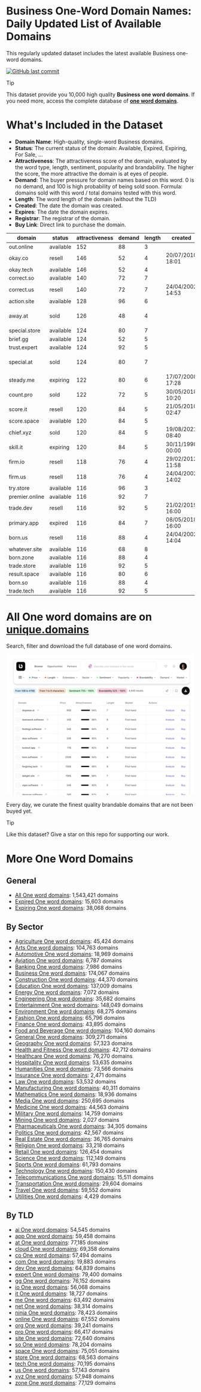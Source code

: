 
# **Business One-Word Domain Names**: Daily Updated List of Available Domains

This regularly updated dataset includes the latest available Business one-word domains.

[![GitHub last commit](https://img.shields.io/github/last-commit/UniqueDomains/business-oneword-domains.svg?style=flat)]() 

> [!TIP]
> This dataset provide you 10,000 high quality **Business one word domains**.
> If you need more, access the complete database of **[one word domains](https://unique.domains?utm_source=github&utm_medium=dataset&utm_campaign=Business&utm_content=description.top)**.

# What's Included in the Dataset

- **Domain Name**: High-quality, single-word Business domains.
- **Status**: The current status of the domain: Available, Expired, Expiring, For Sale, ...
- **Attractiveness**: The attractiveness score of the domain, evaluated by the word type, length, sentiment, popularity and brandability. The higher the score, the more attractive the domain is at eyes of people.
- **Demand**: The buyer pressure for domain names based on this word. 0 is no demand, and 100 is high probability of being sold soon. Formula: domains sold with this word / total domains tested with this word.
- **Length**: The word length of the domain (without the TLD)
- **Created**: The date the domain was created.
- **Expires**: The date the domain expires.
- **Registrar**: The registrar of the domain.
- **Buy Link**: Direct link to purchase the domain.

| domain         | status    | attractiveness | demand | length | created          | expires          | registrar                                               | sectors                            |
| -------------- | --------- | -------------- | ------ | ------ | ---------------- | ---------------- | ------------------------------------------------------- | ---------------------------------- |
| out.online     | available | 152            | 88     | 3      |                  |                  |                                                         | Business,General,Media,Technology  |
| okay.co        | resell    | 146            | 52     | 4      | 20/07/2010 18:01 | 19/07/2026 23:59 | Dynadot Inc                                             | Business,Retail                    |
| okay.tech      | available | 146            | 52     | 4      |                  |                  |                                                         | Business,Retail                    |
| correct.so     | available | 140            | 72     | 7      |                  |                  |                                                         | Business,Education,Technology      |
| correct.us     | resell    | 140            | 72     | 7      | 24/04/2002 14:53 | 23/04/2026 23:59 | Tucows Domains Inc.                                     | Business,Education,Technology      |
| action.site    | available | 128            | 96     | 6      |                  |                  |                                                         | Business,Entertainment,General,Law |
| away.at        | sold      | 126            | 48     | 4      |                  |                  | Domainers Registrar AG ( https://nic.at/registrar/668 ) | Business,Media,Travel              |
| special.store  | available | 124            | 80     | 7      |                  |                  |                                                         | Business,Media,Retail              |
| brief.gg       | available | 124            | 52     | 5      |                  |                  |                                                         | Business,Education,General,Law     |
| trust.expert   | available | 124            | 92     | 5      |                  |                  |                                                         | Business,Finance,Law               |
| special.at     | sold      | 124            | 80     | 7      |                  |                  | GoDaddy.com, LLC ( https://nic.at/registrar/693 )       | Business,Media,Retail              |
| steady.me      | expiring  | 122            | 80     | 6      | 17/07/2008 17:28 | 17/07/2025 17:28 | GoDaddy.com, LLC                                        | Business,Finance,Healthcare        |
| count.pro      | sold      | 122            | 72     | 5      | 30/05/2018 10:20 | 30/05/2026 10:20 | Dynadot Inc                                             | Business,Finance,General           |
| score.it       | resell    | 120            | 84     | 5      | 21/05/2010 02:47 | 01/06/2026 00:00 |                                                         | Business,Education,Sports          |
| score.space    | available | 120            | 84     | 5      |                  |                  |                                                         | Business,Education,Sports          |
| chief.xyz      | sold      | 120            | 84     | 5      | 19/08/2021 08:40 | 19/08/2030 23:59 | Dynadot LLC                                             | Business,General,Media,Technology  |
| skill.it       | expiring  | 120            | 84     | 5      | 30/11/1998 00:00 | 13/07/2025 00:00 |                                                         | Business,Education,Media           |
| firm.io        | resell    | 118            | 76     | 4      | 29/02/2012 11:58 | 01/03/2026 11:58 | Porkbun LLC                                             | Business,Finance,Law               |
| firm.us        | resell    | 118            | 76     | 4      | 24/04/2002 14:02 | 23/04/2026 23:59 | GoDaddy.com, LLC                                        | Business,Finance,Law               |
| try.store      | available | 116            | 96     | 3      |                  |                  |                                                         | Business,Education,Sports          |
| premier.online | available | 116            | 92     | 7      |                  |                  |                                                         | Business,Media,Sports              |
| trade.dev      | resell    | 116            | 92     | 5      | 21/02/2019 16:00 | 21/02/2026 16:00 | Go Australia Domains, LLC                               | Business,Finance,General,Retail    |
| primary.app    | expired   | 116            | 84     | 7      | 08/05/2018 16:00 | 08/05/2025 16:00 | Gandi SAS                                               | Business,Education,Media           |
| born.us        | resell    | 116            | 88     | 4      | 24/04/2002 14:04 | 23/04/2026 23:59 | InternetX GmbH                                          | Business,General,Humanities,Media  |
| whatever.site  | available | 116            | 68     | 8      |                  |                  |                                                         | Business,Entertainment,Media       |
| born.zone      | available | 116            | 88     | 4      |                  |                  |                                                         | Business,General,Humanities,Media  |
| trade.store    | available | 116            | 92     | 5      |                  |                  |                                                         | Business,Finance,General,Retail    |
| result.space   | available | 116            | 80     | 6      |                  |                  |                                                         | Business,Media,Science             |
| born.so        | available | 116            | 88     | 4      |                  |                  |                                                         | Business,General,Humanities,Media  |
| trade.tech     | available | 116            | 92     | 5      |                  |                  |                                                         | Business,Finance,General,Retail    |

# All One word domains are on [unique.domains](https://unique.domains?utm_source=github&utm_medium=dataset&utm_campaign=Business&utm_content=description.bottom)

Search, filter and download the full database of one word domains.

[![Access the only remaining good domain names, before your competitors.](https://github.com/UniqueDomains/business-oneword-domains/blob/main/unique.domains.jpg?raw=true)](https://unique.domains?utm_source=github&utm_medium=dataset&utm_campaign=Business&utm_content=description.image)

Every day, we curate the finest quality brandable domains that are not been buyed yet.

> [!TIP]
> Like this dataset? Give a star on this repo for supporting our work.

# More One Word Domains

## General

- [All One word domains](https://github.com/UniqueDomains/oneword-domains): 1,543,421 domains
- [Expired One word domains](https://github.com/UniqueDomains/expired-oneword-domains): 15,603 domains
- [Expiring One word domains](https://github.com/UniqueDomains/expiring-oneword-domains): 38,068 domains
## By Sector

- [Agriculture One word domains](https://github.com/UniqueDomains/agriculture-oneword-domains): 45,424 domains
- [Arts One word domains](https://github.com/UniqueDomains/arts-oneword-domains): 104,763 domains
- [Automotive One word domains](https://github.com/UniqueDomains/automotive-oneword-domains): 18,969 domains
- [Aviation One word domains](https://github.com/UniqueDomains/aviation-oneword-domains): 6,787 domains
- [Banking One word domains](https://github.com/UniqueDomains/banking-oneword-domains): 7,986 domains
- [Business One word domains](https://github.com/UniqueDomains/business-oneword-domains): 174,067 domains
- [Construction One word domains](https://github.com/UniqueDomains/construction-oneword-domains): 44,370 domains
- [Education One word domains](https://github.com/UniqueDomains/education-oneword-domains): 137,009 domains
- [Energy One word domains](https://github.com/UniqueDomains/energy-oneword-domains): 7,072 domains
- [Engineering One word domains](https://github.com/UniqueDomains/engineering-oneword-domains): 35,682 domains
- [Entertainment One word domains](https://github.com/UniqueDomains/entertainment-oneword-domains): 148,049 domains
- [Environment One word domains](https://github.com/UniqueDomains/environment-oneword-domains): 68,275 domains
- [Fashion One word domains](https://github.com/UniqueDomains/fashion-oneword-domains): 65,796 domains
- [Finance One word domains](https://github.com/UniqueDomains/finance-oneword-domains): 43,895 domains
- [Food and Beverage One word domains](https://github.com/UniqueDomains/food-and-beverage-oneword-domains): 104,160 domains
- [General One word domains](https://github.com/UniqueDomains/general-oneword-domains): 309,271 domains
- [Geography One word domains](https://github.com/UniqueDomains/geography-oneword-domains): 57,323 domains
- [Health and Fitness One word domains](https://github.com/UniqueDomains/health-and-fitness-oneword-domains): 42,712 domains
- [Healthcare One word domains](https://github.com/UniqueDomains/healthcare-oneword-domains): 76,270 domains
- [Hospitality One word domains](https://github.com/UniqueDomains/hospitality-oneword-domains): 53,635 domains
- [Humanities One word domains](https://github.com/UniqueDomains/humanities-oneword-domains): 73,566 domains
- [Insurance One word domains](https://github.com/UniqueDomains/insurance-oneword-domains): 2,471 domains
- [Law One word domains](https://github.com/UniqueDomains/law-oneword-domains): 53,532 domains
- [Manufacturing One word domains](https://github.com/UniqueDomains/manufacturing-oneword-domains): 40,311 domains
- [Mathematics One word domains](https://github.com/UniqueDomains/mathematics-oneword-domains): 18,936 domains
- [Media One word domains](https://github.com/UniqueDomains/media-oneword-domains): 250,695 domains
- [Medicine One word domains](https://github.com/UniqueDomains/medicine-oneword-domains): 44,563 domains
- [Military One word domains](https://github.com/UniqueDomains/military-oneword-domains): 14,759 domains
- [Mining One word domains](https://github.com/UniqueDomains/mining-oneword-domains): 2,027 domains
- [Pharmaceuticals One word domains](https://github.com/UniqueDomains/pharmaceuticals-oneword-domains): 34,305 domains
- [Politics One word domains](https://github.com/UniqueDomains/politics-oneword-domains): 42,567 domains
- [Real Estate One word domains](https://github.com/UniqueDomains/real-estate-oneword-domains): 36,765 domains
- [Religion One word domains](https://github.com/UniqueDomains/religion-oneword-domains): 33,218 domains
- [Retail One word domains](https://github.com/UniqueDomains/retail-oneword-domains): 126,454 domains
- [Science One word domains](https://github.com/UniqueDomains/science-oneword-domains): 112,149 domains
- [Sports One word domains](https://github.com/UniqueDomains/sports-oneword-domains): 61,793 domains
- [Technology One word domains](https://github.com/UniqueDomains/technology-oneword-domains): 150,430 domains
- [Telecommunications One word domains](https://github.com/UniqueDomains/telecommunications-oneword-domains): 15,511 domains
- [Transportation One word domains](https://github.com/UniqueDomains/transportation-oneword-domains): 29,604 domains
- [Travel One word domains](https://github.com/UniqueDomains/travel-oneword-domains): 59,552 domains
- [Utilities One word domains](https://github.com/UniqueDomains/utilities-oneword-domains): 4,429 domains
## By TLD

- [ai One word domains](https://github.com/UniqueDomains/ai-oneword-domains): 54,545 domains
- [app One word domains](https://github.com/UniqueDomains/app-oneword-domains): 59,458 domains
- [at One word domains](https://github.com/UniqueDomains/at-oneword-domains): 77,185 domains
- [cloud One word domains](https://github.com/UniqueDomains/cloud-oneword-domains): 69,358 domains
- [co One word domains](https://github.com/UniqueDomains/co-oneword-domains): 57,494 domains
- [com One word domains](https://github.com/UniqueDomains/com-oneword-domains): 19,883 domains
- [dev One word domains](https://github.com/UniqueDomains/dev-oneword-domains): 64,839 domains
- [expert One word domains](https://github.com/UniqueDomains/expert-oneword-domains): 79,400 domains
- [gg One word domains](https://github.com/UniqueDomains/gg-oneword-domains): 76,152 domains
- [io One word domains](https://github.com/UniqueDomains/io-oneword-domains): 56,068 domains
- [it One word domains](https://github.com/UniqueDomains/it-oneword-domains): 18,727 domains
- [me One word domains](https://github.com/UniqueDomains/me-oneword-domains): 63,492 domains
- [net One word domains](https://github.com/UniqueDomains/net-oneword-domains): 38,314 domains
- [ninja One word domains](https://github.com/UniqueDomains/ninja-oneword-domains): 78,423 domains
- [online One word domains](https://github.com/UniqueDomains/online-oneword-domains): 67,552 domains
- [org One word domains](https://github.com/UniqueDomains/org-oneword-domains): 39,241 domains
- [pro One word domains](https://github.com/UniqueDomains/pro-oneword-domains): 66,417 domains
- [site One word domains](https://github.com/UniqueDomains/site-oneword-domains): 72,640 domains
- [so One word domains](https://github.com/UniqueDomains/so-oneword-domains): 78,204 domains
- [space One word domains](https://github.com/UniqueDomains/space-oneword-domains): 75,051 domains
- [store One word domains](https://github.com/UniqueDomains/store-oneword-domains): 68,563 domains
- [tech One word domains](https://github.com/UniqueDomains/tech-oneword-domains): 70,195 domains
- [us One word domains](https://github.com/UniqueDomains/us-oneword-domains): 57,143 domains
- [xyz One word domains](https://github.com/UniqueDomains/xyz-oneword-domains): 57,948 domains
- [zone One word domains](https://github.com/UniqueDomains/zone-oneword-domains): 77,129 domains
        